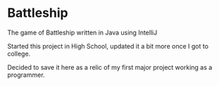 # Battleship
The game of Battleship written in Java using IntelliJ

Started this project in High School, updated it a bit more once I got to college. 

Decided to save it here as a relic of my first major project working as a programmer.
